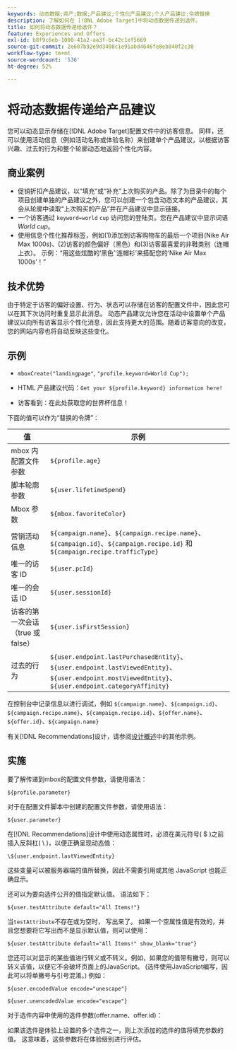 ```yaml
---
keywords: 动态数据;资产;数据;产品建议;个性化产品建议;个人产品建议;令牌替换
description: 了解如何在 [!DNL Adobe Target]中将动态数据传递到选件。
title: 如何将动态数据传递给选件？
feature: Experiences and Offers
exl-id: b8f9c6eb-1000-41a2-aa3f-bc42c1ef5669
source-git-commit: 2e607b92e9d3408c1e91abd4646fe8eb840f2c30
workflow-type: tm+mt
source-wordcount: '536'
ht-degree: 52%

---
```


# 将动态数据传递给产品建议

您可以动态显示存储在[!DNL Adobe Target]配置文件中的访客信息。 同样，还可以使用活动信息（例如活动名称或体验名称）来创建单个产品建议，以根据访客兴趣、过去的行为和整个轮廓动态地返回个性化内容。

## 商业案例

* 促销折扣产品建议，以“填充”或“补充”上次购买的产品。除了为目录中的每个项目创建单独的产品建议之外，您可以创建一个包含动态文本的产品建议，其会从轮廓中读取“上次购买的产品”并在产品建议中显示链接。
* 一个访客通过 `keyword=world` `cup` 访问您的登陆页。您在产品建议中显示词语 *World cup*。
* 使用信息个性化推荐标签，例如(1)添加到访客购物车的最后一个项目(Nike Air Max 1000s)、(2)访客的颜色偏好（黑色）和(3)访客最喜爱的非鞋类别（连帽上衣）。 示例：“用这些炫酷的‘黑色’‘连帽衫’来搭配您的‘Nike Air Max 1000s’！”

## 技术优势

由于特定于访客的偏好设置、行为、状态可以存储在访客的配置文件中，因此您可以在其下次访问时重复显示此消息。 动态产品建议允许您在活动中设置单个产品建议以向所有访客显示个性化消息，因此支持更大的范围。随着访客意向的改变，您的网站内容也将自动反映这些变化。

## 示例

* `mboxCreate("landingpage"`, `"profile.keyword=World Cup");`

* HTML 产品建议代码：`Get your ${profile.keyword} information here!`
* 访客看到：在此处获取您的世界杯信息！

下面的值可以作为“替换的令牌”：

| 值 | 示例 |
|--- |--- |
| mbox 内配置文件参数 | `${profile.age}` |
| 脚本轮廓参数 | `${user.lifetimeSpend}` |
| Mbox 参数 | `${mbox.favoriteColor}` |
| 营销活动信息 | `${campaign.name}`、`${campaign.recipe.name}`、`${campaign.id}`、`${campaign.recipe.id}` 和 `${campaign.recipe.trafficType}` |
| 唯一的访客 ID | `${user.pcId}` |
| 唯一的会话 ID | `${user.sessionId}` |
| 访客的第一次会话（true 或 false） | `${user.isFirstSession}` |
| 过去的行为 | `${user.endpoint.lastPurchasedEntity}`、`${user.endpoint.lastViewedEntity}`、`${user.endpoint.mostViewedEntity}`、`${user.endpoint.categoryAffinity}` |

在控制台中记录信息以进行调试，例如 `${campaign.name}`、`${campaign.id}`、`${campaign.recipe.name}`、`${campaign.recipe.id}`、`${offer.name}`、`${offer.id}`、`${campaign.name}`

有关[!DNL Recommendations]设计，请参阅[设计概述](/help/main/c-recommendations/c-design-overview/design-overview.md)中的其他示例。

## 实施

要了解传递到mbox的配置文件参数，请使用语法：

`${profile.parameter}`

对于在配置文件脚本中创建的配置文件参数，请使用语法：

`${user.parameter}`

在[!DNL Recommendations]设计中使用动态属性时，必须在美元符号( $ )之前插入反斜杠( \ )，以便正确呈现动态值：

`\${user.endpoint.lastViewedEntity}`

这些变量可以被服务器端的值所替换，因此不需要引用或其他 JavaScript 也能正确显示。

还可以为要向选件公开的值指定默认值。 语法如下：

`${user.testAttribute default="All Items!"}`

当`testAttribute`不存在或为空时， 写出来了。 如果一个空属性值是有效的，并且您想要将它写出而不是显示默认值，则可以使用：

`${user.testAttribute default="All Items!" show_blank="true"}`

您还可以对显示的某些值进行转义或不转义。例如，如果您的值带有撇号，则可以转义该值，以便它不会破坏页面上的JavaScript。 (选件使用JavaScript编写，因此可以将单撇号与引号混淆。) 例如：

`${user.encodedValue encode="unescape"}`

`${user.unencodedValue encode="escape"}`

对于选件内容中使用的选件参数(offer.name、offer.id)：

如果该选件是体验上设置的多个选件之一，则上次添加的选件的值将填充参数的值。 这意味着，这些参数将在体验级别进行评估。